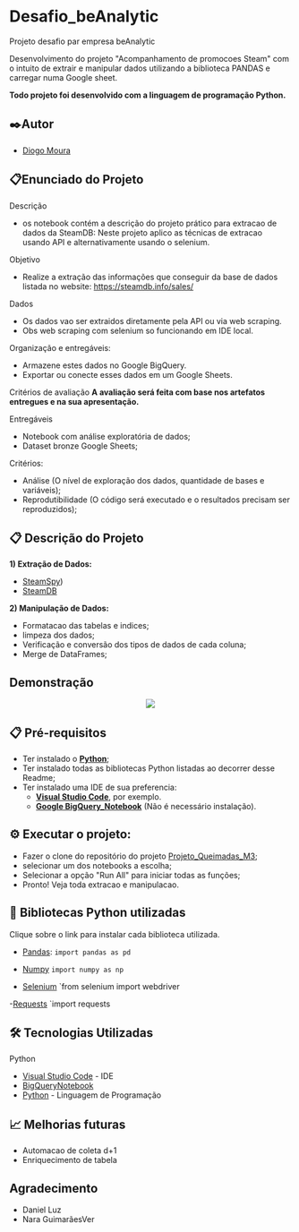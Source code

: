 # Desafio_beAnalytic
Projeto desafio par empresa beAnalytic

Desenvolvimento do projeto "Acompanhamento de promocoes Steam" com o intuito de extrair e manipular dados utilizando a biblioteca PANDAS e carregar numa Google sheet.

**Todo projeto foi desenvolvido com a linguagem de programação Python.**

## ✒️Autor
- [Diogo Moura](https://github.com/HyogoMoura)

## 📋Enunciado do Projeto

Descrição
-  os notebook contém a descrição do projeto prático para extracao de dados da SteamDB: Neste projeto aplico as técnicas de extracao usando API e alternativamente usando o selenium.

Objetivo
- Realize a extração das informações que conseguir da base de dados listada no website: https://steamdb.info/sales/

Dados
- Os dados vao ser extraidos diretamente pela API ou via web scraping.
- Obs web scraping com selenium so funcionando em IDE local.

Organização e entregáveis:
- Armazene estes dados no Google BigQuery.
- Exportar ou conecte esses dados em um Google Sheets.

Critérios de avaliação
**A avaliação será feita com base nos artefatos entregues e na sua apresentação.**

Entregáveis
- Notebook com análise exploratória de dados;
- Dataset bronze Google Sheets;

Critérios:
- Análise (O nível de exploração dos dados, quantidade de bases e variáveis);
- Reprodutibilidade (O código será executado e o resultados precisam ser reproduzidos);

## 📋 Descrição do Projeto

**1) Extração de Dados:**
- [SteamSpy](https://steamspy.com/api.php))
- [SteamDB](https://steamdb.info/sales/)

**2) Manipulação de Dados:** 
- Formatacao das tabelas e indices;
- limpeza dos dados;
- Verificação e conversão dos tipos de dados de cada coluna;
- Merge de DataFrames;

## Demonstração
<p align="center">
  <img src="./_captures/Demonstracao.gif">
</p>

## 📋  Pré-requisitos
- Ter instalado o **[Python](https://www.python.org/)**;
- Ter instalado todas as bibliotecas Python listadas ao decorrer desse Readme;
- Ter instalado uma IDE de sua preferencia:
    - **[Visual Studio Code](https://code.visualstudio.com/)**, por exemplo.
    - **[Google BigQuery_Notebook](https://colab.research.google.com/notebook)** (Não é necessário instalação).

## ⚙️ Executar o projeto:
- Fazer o clone do repositório do projeto [Projeto_Queimadas_M3](https://github.com/HyogoMoura/Desafio_beAnalytic);
- selecionar um dos notebooks a escolha;
- Selecionar a opção "Run All" para iniciar todas as funções;
- Pronto! Veja toda extracao e manipulacao.

## 🧾 Bibliotecas Python utilizadas
Clique sobre o link para instalar cada biblioteca utilizada.

- [Pandas](https://pypi.org/project/pandas/):
`import pandas as pd`

- [Numpy](https://numpy.org/)
`import numpy as np`

- [Selenium](https://www.selenium.dev/documentation/webdriver/)
`from selenium import webdriver

-[Requests](https://pypi.org/project/requests/)
`import requests

## 🛠️ Tecnologias Utilizadas
Python

* [Visual Studio Code](https://code.visualstudio.com/) - IDE
* [BigQueryNotebook](https://cloud.google.com/bigquery/docs/create-notebooks?hl=pt-br)
* [Python](https://www.python.org/) - Linguagem de Programação

## 📈 Melhorias futuras

- Automacao de coleta d+1
- Enriquecimento de tabela

## Agradecimento
- Daniel Luz
- Nara GuimarãesVer

